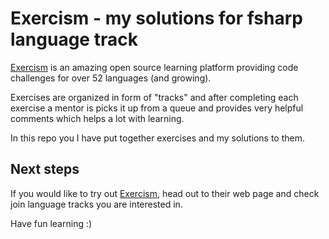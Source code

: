 # Exercism - my solutions for fsharp language track

[Exercism](exercism.io) is an amazing open source learning platform providing code challenges for over 52 languages (and growing).

Exercises are organized in form of "tracks" and after completing each exercise a mentor is picks it up from a queue and provides very helpful comments which helps a lot with learning.

In this repo you I have put together exercises and my solutions to them.

## Next steps

If you would like to try out [Exercism](exercism.io), head out to their web page and check join language tracks you are interested in.

Have fun learning :)

